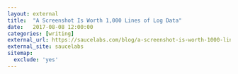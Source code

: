 ```yaml
---
layout: external
title:  "A Screenshot Is Worth 1,000 Lines of Log Data"
date:   2017-08-08 12:00:00
categories: [writing]
external_url: https://saucelabs.com/blog/a-screenshot-is-worth-1000-lines-of-log-data
external_site: saucelabs
sitemap:
  exclude: 'yes'
---
```

